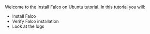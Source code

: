 Welcome to the Install Falco on Ubuntu tutorial.
In this tutorial you will:
- Install Falco
- Verify Falco installation
- Look at the logs
